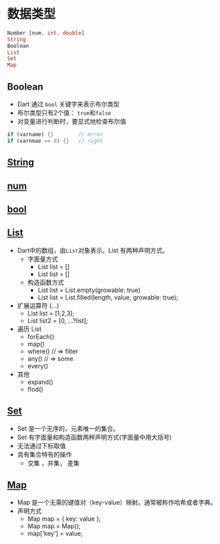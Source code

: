 # 数据类型
```dart
Number [num, int, double]
String 
Boolean
List
Set
Map
```

## Boolean
- Dart 通过 `bool` 关键字来表示布尔类型
- 布尔类型只有2个值： `true`和`false`
- 对变量进行判断时，要显式地检查布尔值
```dart
if (varname) {}        // error
if (varnmae == 0) {}   // right
```
## [String](./dart-data-type/string.md)

## [num](./dart-data-type/num.md)

## [bool](./dart-data-type/boolean.md)

## [List](./dart-data-type/list.md)

- Dart中的数组，由`List`对象表示。List 有两种声明方式。
  - 字面量方式
    - List list = []
    - List list = <int>[]
  - 构造函数方式
    - List list = List.empty(growable: true)
    - List list = List.filled(length, value, growable: true);
- 扩展运算符 (...)
  - List list = [1,2,3];
  - List list2 = [0, ...?list];
- 遍历 List
  - forEach()
  - map()
  - where()    // => filter
  - any()      // => some
  - every()
- 其他
  - expand()
  - flod()
  
## [Set](./dart-data-type/set.md)

- Set 是一个无序的，元素唯一的集合。
- Set 有字面量和构造函数两种声明方式(字面量中用大括号)
- 无法通过下标取值
- 具有集合特有的操作
  - 交集 ，并集， 差集

## [Map](./dart-data-type/map.md)

- Map 是一个无需的键值对（key-value）映射。通常被称作哈希或者字典。
- 声明方式
  - Map map = { key: value };
  - Map map = Map();
  - map['key'] = value;
